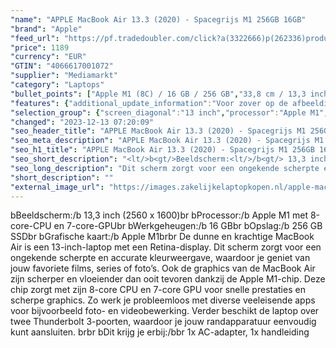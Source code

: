```yaml
---
"name": "APPLE MacBook Air 13.3 (2020) - Spacegrijs M1 256GB 16GB"
"brand": "Apple"
"feed_url": "https://pf.tradedoubler.com/click?a(3322666)p(262336)product(50617-1682021)ttid(3)url(https%3A%2F%2Fwww.mediamarkt.nl%2Fnl%2Fproduct%2F_apple-macbook-air-13-3-2020-spacegrijs-m1-256gb-16gb-1682021.html%3Futm_source%3Dtradedoubler%26utm_medium%3Daff-comparison%26utm_term%3D1682021)"
"price": 1189
"currency": "EUR"
"GTIN": "4066617001072"
"supplier": "Mediamarkt"
"category": "Laptops"
"bullet_points": ["Apple M1 (8C) / 16 GB / 256 GB","33,8 cm / 13,3 inch","Retina - 33,8 cm / 13,3 inch","SSD , 256 GB","2x Thunderbolt 3, 1x hoofdtelefoon","Lithium-Polymeer (LiPo)","30.41 cm x 1.61 cm x 21.24 cm /"]
"features": {"additional_update_information":"Voor zover op de afbeeldingen apps worden getoond, geldt dat MediaMarkt niet kan garanderen dat de apps tijdens de volledige levensduur van het product goed zullen blijven functioneren. Dit hangt af van het beleid van de fabrikant.","configuration":"Apple M1 (8C) / 16 GB / 256 GB","screen_diagonal_cm":"33,8 cm","connections":"2x Thunderbolt 3, 1x hoofdtelefoon","bluetooth":"Ja","short_description":"13.3 inch Retina • Apple M1 8-core CPU en 7-core GPU • 16 GB • 256 GB SSD","product_height":"1,61 cm","depth":"21,24 cm","manufacturer_part_number":"MGN63N/A Z124000A1","manufacturer_guarantee":"2 jaar","card_reader":"Nee","panel_type":"IPS (In-Plane Switching)","touchscreen":"Nee","number_of_processor_cores":"8","processor":"Apple M1 met 8-core-CPU en 7-core-GPU","ram_configuration":"16 GB","total_storage_space_in_gb":"256 GB SSD","screen_diagonal_cm_inch":"33,8 cm / 13,3 inch","screen_diagonal_inches":"13.3 inch","processor_model":"M-Series","integrated_mike":"Ja","speakers":"Ja","convertibility":"Vast scherm","dimensions_weight":"30.41 cm x 1.61 cm x 21.24 cm /","model_year":"2020","shipping_costs":"0.00","memory_size":"16 GB","product_manufacturer":"APPLE","delivery_time":"5","bluetooth_version":"5.0","battery_life":"18 uur","color":"Grijs","product_type":"Laptop","type_of_1_hard_disk":"SSD","capacity_of_1_hard_disk":"256 GB","resolution":"2560 x 1600","hard_disk_1":"SSD , 256 GB","height":"1,61 cm","front_camera":"Ja","wlan_standards":"Wireless AX","product_depth":"21,24 cm","integrated_webcam":"Ja","update_policy":"Onbekend","wlan":"Ja","ram_type":"DDR4","image_quality":"Retina","previous_price":"","battery_type":"Lithium-Polymeer (LiPo)","product_introduction_date":"2020-11-10","scope_of_delivery":"1x AC-adapter, 1x handleiding","weight":"1,29 kg","product_width":"30,41 cm","manufacturer_supported_software_updates":"Ja","total_storage_space":"256 GB","operating_system":"MacOS"}
"selection_group": {"screen_diagonal":"13 inch","processor":"Apple M1","changed_price_past_3_days":false,"product_family":"MacBook Air"}
"changed": "2023-12-13 07:20:09"
"seo_header_title": "APPLE MacBook Air 13.3 (2020) - Spacegrijs M1 256GB 16GB"
"seo_meta_description": "APPLE MacBook Air 13.3 (2020) - Spacegrijs M1 256GB 16GB"
"seo_h1_title": "APPLE MacBook Air 13.3 (2020) - Spacegrijs M1 256GB 16GB"
"seo_short_description": "<lt/>b<gt/>Beeldscherm:<lt/>/b<gt/> 13,3 inch (2560 x 1600)<lt/>br<gt/> <lt/>b<gt/>Processor:<lt/>/b<gt/> Apple M1 met 8-core-CPU en 7-core-GPU<lt/>br<gt/> <lt/>b<gt/>Werkgeheugen:<lt/>/b<gt/> 16 GB<lt/>br<gt/> <lt/>b<gt/>Opslag:<lt/>/b<gt/> 256 GB SSD<lt/>br<gt/> <lt/>b<gt/>Grafische kaart:<lt/>/b<gt/> Apple M1<lt/>br<gt/><lt/>br<gt/> De dunne en krachtige MacBook Air is een 13-inch-laptop met een Retina-display."
"seo_long_description": "Dit scherm zorgt voor een ongekende scherpte en accurate kleurweergave, waardoor je geniet van jouw favoriete films, series of foto’s. Ook de graphics van de MacBook Air zijn scherper en vloeiender dan ooit tevoren dankzij de Apple M1-chip. Deze chip zorgt met zijn 8-core CPU en 7-core GPU voor snelle prestaties en scherpe graphics. Zo werk je probleemloos met diverse veeleisende apps voor bijvoorbeeld foto- en videobewerking. Verder beschikt de laptop over twee Thunderbolt 3-poorten, waardoor je jouw randapparatuur eenvoudig kunt aansluiten. <lt/>br<gt/><lt/>br<gt/> <lt/>b<gt/>Dit krijg je erbij:<lt/>/b<gt/><lt/>br<gt/> 1x AC-adapter, 1x handleiding"
"short_description": ""
"external_image_url": "https://images.zakelijkelaptopkopen.nl/apple-macbook-air-13-3-2020-spacegrijs-m1-256gb-16gb-1682021.webp"
---
```


<lt/>b<gt/>Beeldscherm:<lt/>/b<gt/> 13,3 inch (2560 x 1600)<lt/>br<gt/> <lt/>b<gt/>Processor:<lt/>/b<gt/> Apple M1 met 8-core-CPU en 7-core-GPU<lt/>br<gt/> <lt/>b<gt/>Werkgeheugen:<lt/>/b<gt/> 16 GB<lt/>br<gt/> <lt/>b<gt/>Opslag:<lt/>/b<gt/> 256 GB SSD<lt/>br<gt/> <lt/>b<gt/>Grafische kaart:<lt/>/b<gt/> Apple M1<lt/>br<gt/><lt/>br<gt/> De dunne en krachtige MacBook Air is een 13-inch-laptop met een Retina-display. Dit scherm zorgt voor een ongekende scherpte en accurate kleurweergave, waardoor je geniet van jouw favoriete films, series of foto’s. Ook de graphics van de MacBook Air zijn scherper en vloeiender dan ooit tevoren dankzij de Apple M1-chip. Deze chip zorgt met zijn 8-core CPU en 7-core GPU voor snelle prestaties en scherpe graphics. Zo werk je probleemloos met diverse veeleisende apps voor bijvoorbeeld foto- en videobewerking. Verder beschikt de laptop over twee Thunderbolt 3-poorten, waardoor je jouw randapparatuur eenvoudig kunt aansluiten. <lt/>br<gt/><lt/>br<gt/> <lt/>b<gt/>Dit krijg je erbij:<lt/>/b<gt/><lt/>br<gt/> 1x AC-adapter, 1x handleiding